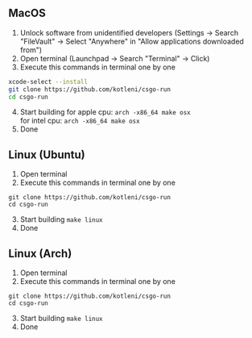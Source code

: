 ## MacOS
1. Unlock software from unidentified developers (Settings -> Search "FileVault" -> Select "Anywhere" in "Allow applications downloaded from")
2. Open terminal (Launchpad -> Search "Terminal" -> Click)
3. Execute this commands in terminal one by one
```bash
xcode-select --install
git clone https://github.com/kotleni/csgo-run
cd csgo-run
```
4. Start building
for apple cpu:
```arch -x86_64 make osx```
<br>for intel cpu:
```arch -x86_64 make osx```
5. Done

## Linux (Ubuntu)
1. Open terminal
2. Execute this commands in terminal one by one
```apt install gcc make
git clone https://github.com/kotleni/csgo-run
cd csgo-run
```
3. Start building ```make linux```
4. Done

## Linux (Arch)
1. Open terminal
2. Execute this commands in terminal one by one
```pacman -Sy gcc make glibc
git clone https://github.com/kotleni/csgo-run
cd csgo-run
```
3. Start building ```make linux```
4. Done